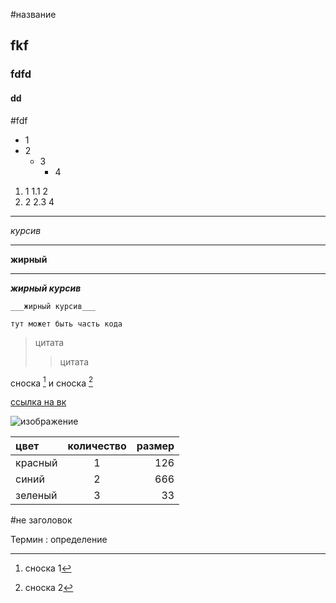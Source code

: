 #название
## fkf
### fdfd
#### dd
#fdf
* 1
* 2
    * 3
        * 4
1. 1
1.1 2
2. 2
2.3 4
---
_курсив_
***
__жирный__
___
___жирный курсив___

    ___жирный курсив___
```
тут может быть часть кода
```
>цитата
>>цитата

сноска [^1] и сноска [^2]

[ссылка на вк](https://vk.com/mihail_sht)

[^1]: сноска 1
[^2]: сноска 2

![изображение](https://w.forfun.com/fetch/c5/c514ddd3da0d86f1348f4b10560f7f35.jpeg)

цвет | количество | размер
:----|:----------:|-------:
красный|1|126
синий|2|666
зеленый|3|33

\#не заголовок

Термин
: определение 